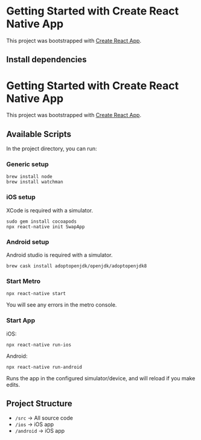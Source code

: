 # Getting Started with Create React Native App

This project was bootstrapped with [Create React App](https://github.com/facebook/create-react-app).

## Install dependencies
# Getting Started with Create React Native App

This project was bootstrapped with [Create React App](https://github.com/facebook/create-react-app).

## Available Scripts

In the project directory, you can run:

### Generic setup

```
brew install node
brew install watchman
```

### iOS setup

XCode is required with a simulator.
```
sudo gem install cocoapods
npx react-native init SwapApp
```

### Android setup

Android studio is required with a simulator.

```
brew cask install adoptopenjdk/openjdk/adoptopenjdk8
```

### Start Metro

```
npx react-native start
```
You will see any errors in the metro console.

### Start App

iOS:
```
npx react-native run-ios
```

Android:
```
npx react-native run-android
```

Runs the app in the configured simulator/device, and will reload if you make edits.

## Project Structure

- `/src` -> All source code
- `/ios` -> iOS app
- `/android` -> iOS app
